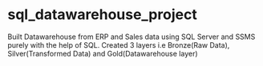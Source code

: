 # sql_datawarehouse_project
Built Datawarehouse from ERP and Sales data using SQL Server and SSMS purely with the help of SQL. Created 3 layers i.e Bronze(Raw Data), Silver(Transformed Data) and Gold(Datawarehouse layer)
